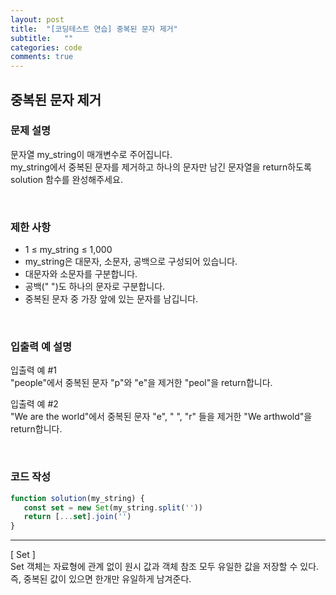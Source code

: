 ```yaml
---
layout: post
title:  "[코딩테스트 연습] 중복된 문자 제거"
subtitle:   ""
categories: code
comments: true
---
```



## 중복된 문자 제거

### 문제 설명
문자열 my_string이 매개변수로 주어집니다.<br>
my_string에서 중복된 문자를 제거하고 하나의 문자만 남긴 문자열을 return하도록 solution 함수를 완성해주세요.

<br>

### 제한 사항
- 1 ≤ my_string ≤ 1,000
- my_string은 대문자, 소문자, 공백으로 구성되어 있습니다.
- 대문자와 소문자를 구분합니다.
- 공백(" ")도 하나의 문자로 구분합니다.
- 중복된 문자 중 가장 앞에 있는 문자를 남깁니다.

<br>

### 입출력 예 설명
입출력 예 #1<br>
"people"에서 중복된 문자 "p"와 "e"을 제거한 "peol"을 return합니다.

입출력 예 #2<br>
"We are the world"에서 중복된 문자 "e", " ", "r" 들을 제거한 "We arthwold"을 return합니다.

<br>

### 코드 작성
```js
function solution(my_string) {
   const set = new Set(my_string.split(''))
   return [...set].join('')
}
```

<hr>

[ Set ]<br>
Set 객체는 자료형에 관계 없이 원시 값과 객체 참조 모두 유일한 값을 저장할 수 있다.
즉, 중복된 값이 있으면 한개만 유일하게 남겨준다.